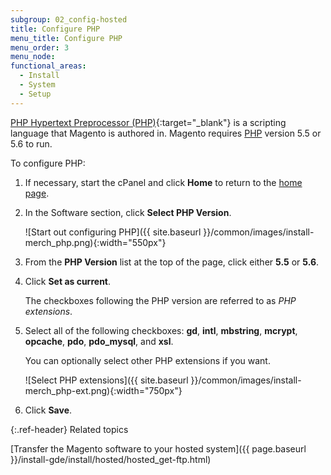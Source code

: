 ```yaml
---
subgroup: 02_config-hosted
title: Configure PHP
menu_title: Configure PHP
menu_order: 3
menu_node:
functional_areas:
  - Install
  - System
  - Setup
---
```


[PHP Hypertext Preprocessor (PHP)](http://php.net/manual/en/faq.general.php){:target="_blank"} is a scripting language that Magento is authored in. Magento requires [PHP](https://glossary.magento.com/php) version 5.5 or 5.6 to run.

To configure PHP:

1. If necessary, start the cPanel and click **Home** to return to the [home page](https://glossary.magento.com/home-page).
1. In the Software section, click **Select PHP Version**.

   ![Start out configuring PHP]({{ site.baseurl }}/common/images/install-merch_php.png){:width="550px"}

1. From the **PHP Version** list at the top of the page, click either **5.5** or **5.6**.

1. Click **Set as current**.

   The checkboxes following the PHP version are referred to as *PHP extensions*.

1. Select all of the following checkboxes: **gd**, **intl**, **mbstring**, **mcrypt**, **opcache**, **pdo**, **pdo_mysql**, and **xsl**.

   You can optionally select other PHP extensions if you want.

   ![Select PHP extensions]({{ site.baseurl }}/common/images/install-merch_php-ext.png){:width="750px"}

1. Click **Save**.

{:.ref-header}
Related topics

[Transfer the Magento software to your hosted system]({{ page.baseurl }}/install-gde/install/hosted/hosted_get-ftp.html)
